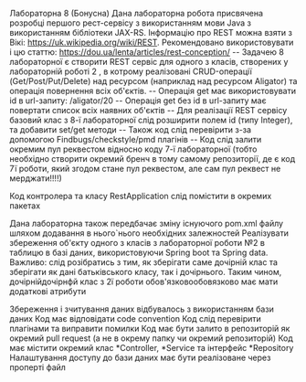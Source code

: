 Лабораторна 8 (Бонусна)
Дана лабораторна робота присвячена розробці першого рест-сервісу з використанням мови Java з використанням бібліотеки JAX-RS. 
Інформацію про REST можна взяти з Вікі: https://uk.wikipedia.org/wiki/REST. Рекомендовано використовувати і цю статтю: 
https://dou.ua/lenta/articles/rest-conception/
    -- Задачею 8 лабораторної є створити REST сервіс для одного з класів, створених у лабораторній роботі 2 ,  в котрому реалізовані
    CRUD-операції (Get/Post/Put/Delete) над ресурсом (наприклад над ресурсом Aligator) та операція повернення всіх об'єктів.
    -- Операція get має використовувати id в url-запиту: /aligator/20
    -- Операція get без id в url-запиту має повертати список всіх наявних об'єктів
    -- Для реалізації  REST сервісу базовий клас з 8-ї лабораторної слід розширити полем id (типу Integer), та добавити 
    set/get методи
    -- Також код слід перевірити з-за допомогою Findbugs/checkstyle/pmd плагінів
    -- Код слід залити окремим пул реквестом відносно коду 7-ї лабораторної (тобто необхідно створити окремий бренч в
    тому самому репозиторії, де є код 7ї роботи, який згодом стане пул реквестом, але сам пул реквест не мерджати!!!!)

Код контролера та класу RestApplication слід помістити в окремих пакетах

Дана лабораторна також передбачає зміну існуючого pom.xml файлу шляхом додавання в нього`нього необхідних залежностей
Реалізувати збереження об'єкту одного з класів з лабораторної роботи №2 в таблицю в базі даних, використовуючи Spring boot
та Spring data. Важливо: слід розібратись з тим, як зберігати саме дочірній клас та зберігати як дані батьківського класу,
так і дочірнього. Таким чином, дочірнійдочірнфй клас з 2ї роботи обов'язковообовязково має мати додаткові атрибути

Збереження і зчитування даних відбувалось з використанням бази даних
Код має відповідати code convention
Код слід перевірити плагінами та виправити помилки
Код має бути залито в репозиторій як окремий pull request (а не в окрему папку чи окремий репозиторій)
Код має містити окремий клас *Controller, *Service та інтерфейс *Repository
Налаштування доступу до бази даних має бути реалізоване через проперті файл

